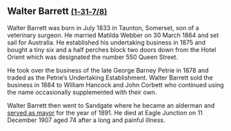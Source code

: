 ## Walter Barrett <small>[(1‑31‑7/8)](https://brisbane.discovereverafter.com/profile/31807730 "Go to Memorial Information" )</small>

Walter Barrett was born in July 1833 in Taunton, Somerset, son of a veterinary surgeon. He married Matilda Webber on 30 March 1864 and set sail for Australia. He established his undertaking business in 1875 and bought a tiny six and a half perches block two doors down from the Hotel Orient which was designated the number 550 Queen Street. 

He took over the business of the late George Barney Petrie in 1878 and traded as the Petrie’s Undertaking Establishment. Walter Barrett sold the business in 1884 to William Hancock and John Corbett who continued using the name occasionally supplemented with their own. 

Walter Barrett then went to Sandgate where he became an alderman and [served as mayor](https://trove.nla.gov.au/newspaper/article/172645018) for the year of 1891. He died at Eagle Junction on 11 December 1907 aged 74 after a long and painful illness.
